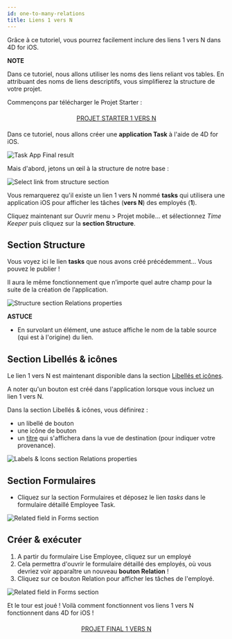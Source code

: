 ```yaml
---
id: one-to-many-relations
title: Liens 1 vers N
---
```


Grâce à ce tutoriel, vous pourrez facilement inclure des liens 1 vers N dans 4D for iOS.<div class = "tips"> 

**NOTE**

Dans ce tutoriel, nous allons utiliser les noms des liens reliant vos tables. En attribuant des noms de liens descriptifs, vous simplifierez la structure de votre projet.</div> 

Commençons par télécharger le Projet Starter :

<div style="text-align: center; margin-top: 20px; margin-bottom: 20px">
  <p>
    

<a class="button"
href="https://github.com/4d-for-ios/tutorial-OneToManyRelations/archive/c006015afeb0e134d872152f53b8cd5e4dcb59bb.zip">PROJET STARTER 1 VERS N</a>

  </p>
</div>

Dans ce tutoriel, nous allons créer une **application Task** à l'aide de 4D for iOS.

![Task App Final result](assets/en/relations/4D-for-iOS-dark-mode-card-relation-ios-13.gif)

Mais d'abord, jetons un œil à la structure de notre base :

![Select link from structure section](assets/en/relations/Database-1-to-N-relations-4D-for-iOS.png)

Vous remarquerez qu'il existe un lien 1 vers N nommé **tasks** qui utilisera une application iOS pour afficher les tâches (**vers N**) des employés (**1**).

Cliquez maintenant sur Ouvrir menu > Projet mobile... et sélectionnez *Time Keeper* puis cliquez sur la **section Structure**.

## Section Structure

Vous voyez ici le lien **tasks** que nous avons créé précédemment... Vous pouvez le publier !

Il aura le même fonctionnement que n’importe quel autre champ pour la suite de la création de l’application.

![Structure section Relations properties](assets/en/relations/Structure-section-relations-4D-for-iOS.png)<div class = "tips"> 

**ASTUCE**

* En survolant un élément, une astuce affiche le nom de la table source (qui est à l'origine) du lien.</div> 

## Section Libellés & icônes

Le lien 1 vers N est maintenant disponible dans la section [Libellés et icônes](labels-and-icons.html).

A noter qu'un bouton est créé dans l'application lorsque vous incluez un lien 1 vers N.

Dans la section Libellés & icônes, vous définirez :

* un libellé de bouton
* une icône de bouton
* un [titre](one-to-n-relations-title-definition.html) qui s'affichera dans la vue de destination (pour indiquer votre provenance).

![Labels & Icons section Relations properties](assets/en/project-editor/Relations-properties-Labels-icons-section-4D-for-iOS.png)

## Section Formulaires

* Cliquez sur la section Formulaires et déposez le lien *tasks* dans le formulaire détaillé Employee Task.

![Related field in Forms section](assets/en/relations/1-to-n-relations-forms-section.png)

## Créer & exécuter

1. A partir du formulaire Lise Employee, cliquez sur un employé 
2. Cela permettra d'ouvrir le formulaire détaillé des employés, où vous devriez voir apparaître un nouveau **bouton Relation** !
3. Cliquez sur ce bouton Relation pour afficher les tâches de l'employé. 

![Related field in Forms section](assets/en/relations/One-to-n-relations-task-ios-app.png)

Et le tour est joué ! Voilà comment fonctionnent vos liens 1 vers N fonctionnent dans 4D for iOS !

<div style="text-align: center; margin-top: 20px; margin-bottom: 20px">
  <p>
    

<a class="button"
href="https://github.com/4d-for-ios/tutorial-OneToManyRelations/releases/latest/download/tutorial-OneToManyRelations.zip">PROJET FINAL 1 VERS N</a>

  </p>
</div>